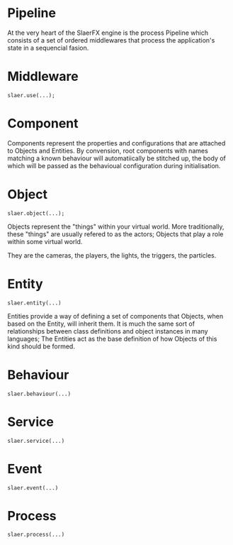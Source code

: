 

# Pipeline

At the very heart of the SlaerFX engine is the process Pipeline which consists of a set of ordered middlewares that process the application's state in a sequencial fasion. 

# Middleware

    slaer.use(...);

# Component

Components represent the properties and configurations that are attached to Objects and Entities. By convension, root components with names matching a known behaviour will automatiically be stitched up, the body of which will be passed as the behavioual configuration during initialisation.

# Object

    slaer.object(...);

Objects represent the "things" within your virtual world. More traditionally, these "things" are usually refered to as the actors; Objects that play a role within some virtual world.

They are the cameras, the players, the lights, the triggers, the particles.

# Entity

    slaer.entity(...)

Entities provide a way of defining a set of components that Objects, when based on the Entity, will inherit them. It is much the same sort of relationships between class definitions and object instances in many languages; The Entities act as the base definition of how Objects of this kind should be formed.

# Behaviour

    slaer.behaviour(...)

# Service

    slaer.service(...)

# Event

    slaer.event(...)

# Process

    slaer.process(...)
